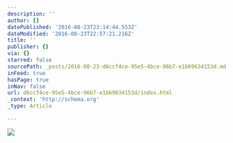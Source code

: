 ```yaml
---
description: ''
author: []
datePublished: '2016-08-23T23:14:44.553Z'
dateModified: '2016-08-23T22:57:21.216Z'
title: ''
publisher: {}
via: {}
starred: false
sourcePath: _posts/2016-08-23-d6ccf4ce-95e5-4bce-96b7-e1b69634153d.md
inFeed: true
hasPage: true
inNav: false
url: d6ccf4ce-95e5-4bce-96b7-e1b69634153d/index.html
_context: 'http://schema.org'
_type: Article

---
```

![](https://the-grid-user-content.s3-us-west-2.amazonaws.com/77d9ff13-bd34-4916-9fbc-96ec3dfe5c46.jpg)